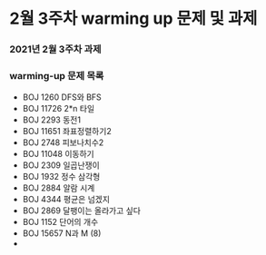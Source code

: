 # 2월 3주차 warming up 문제 및 과제

### 2021년 2월 3주차 과제 

### warming-up 문제 목록
- BOJ 1260 DFS와 BFS
- BOJ 11726 2*n 타일
- BOJ 2293 동전1
- BOJ 11651 좌표정렬하기2
- BOJ 2748 피보나치수2
- BOJ 11048 이동하기
- BOJ 2309 일곱난쟁이
- BOJ 1932 정수 삼각형
- BOJ 2884 알람 시계
- BOJ 4344 평균은 넘겠지
- BOJ 2869 달팽이는 올라가고 싶다
- BOJ 1152 단어의 개수
- BOJ 15657 N과 M (8)
- 

